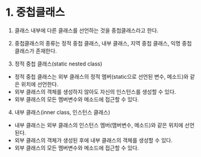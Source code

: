 # 1. 중첩클래스
1. 클래스 내부에 다른 클래스를 선언하는 것을 중첩클래스라고 한다.
2. 중첩클래스의 종류는 정적 중첩 클래스, 내부 클래스, 지역 중첩 클래스, 익명 중첩 클래스가 존재한다.

3. 정적 중첩 클래스(static nested class)
- 정적 중첩 클래스는 외부 클래스의 정적 멤버(static으로 선언된 변수, 메소드)와 같은 위치에 선언한다.
- 외부 클래스의 객체를 생성하지 않아도 자신의 인스턴스를 생성할 수 있다.
- 외부 클래스의 모든 멤버변수와 메소드에 접근할 수 있다.

4. 내부 클래스(inner class, 인스턴스 클래스)
- 내부 클래스는 외부 클래스의 인스턴스 멤버(맴버변수, 메소드)와 같은 위치에 선언된다.
- 외부 클래스의 객체가 생성된 후에 내부 클래스의 객체를 생성할 수 있다.
- 외부 클래스의 모든 멤버변수와 메소드에 접근할 수 있다.
